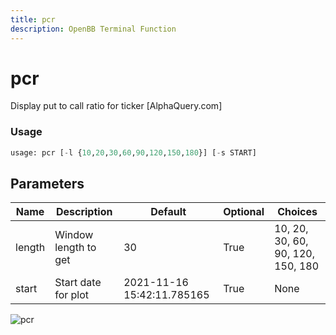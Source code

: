 ```yaml
---
title: pcr
description: OpenBB Terminal Function
---
```


# pcr

Display put to call ratio for ticker [AlphaQuery.com]

### Usage 
```python
usage: pcr [-l {10,20,30,60,90,120,150,180}] [-s START]
```

## Parameters

| Name | Description | Default | Optional | Choices |
| ---- | ----------- | ------- | -------- | ------- |
| length | Window length to get | 30 | True | 10, 20, 30, 60, 90, 120, 150, 180 |
| start | Start date for plot | 2021-11-16 15:42:11.785165 | True | None |


![pcr](https://user-images.githubusercontent.com/46355364/154286299-19ea423d-28e7-48d7-a5f3-621f0428fd4a.png)

